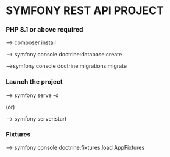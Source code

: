# SYMFONY REST API PROJECT

### PHP 8.1 or above required

--> composer install

--> symfony console doctrine:database:create

-->symfony console doctrine:migrations:migrate


### Launch the project

--> symfony serve -d

(or)

--> symfony server:start

### Fixtures

--> symfony console doctrine:fixtures:load AppFixtures